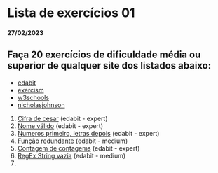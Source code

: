 # Lista de exercícios 01
#### 27/02/2023
## Faça 20 exercícios de dificuldade média ou superior de qualquer site dos listados abaixo:
- [edabit](https://edabit.com/challenges/javascript)
- [exercism](https://exercism.org/tracks/javascript/exercises)
- [w3schools](https://www.w3schools.com/js/js_exercises.asp)
- [nicholasjohnson](http://nicholasjohnson.com/javascript/javascript-for-programmers/exercises/functions/)

1. [Cifra de cesar](https://edabit.com/challenge/a33jdGXkaQRtK9ZTs) (edabit - expert)
2. [Nome válido](https://edabit.com/challenge/xPBFGvKQfRFEyy4vx) (edabit - expert)
3. [Numeros primeiro, letras depois](https://edabit.com/challenge/wkD5ChYH9ukyNSmZm) (edabit - expert)
4. [Função redundante](https://edabit.com/challenge/hzxN9bAebBPNqdQto) (edabit - medium)
5. [Contagem de contagems](https://edabit.com/challenge/HW4ZzYmDaASKfwdq6) (edabit - expert)
6. [RegEx String vazia](https://edabit.com/challenge/bAqxpvYmDuuvz4LQz) (edabit - medium)
7. 